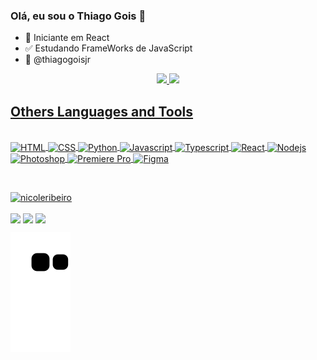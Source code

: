 ### Olá, eu sou o Thiago Gois 👋

- 🌱 Iniciante em React
- ✅ Estudando FrameWorks de JavaScript
- 📸 @thiagogoisjr

<div align="center">
  <a href="https://github.com/iamgois">
  <img height="180em" src="https://github-readme-stats.vercel.app/api?username=iamgois&show_icons=true&theme=dark&include_all_commits=true&count_private=true"/>
  <img height="180em" src="https://github-readme-stats.vercel.app/api/top-langs/?username=iamgois&layout=compact&langs_count=7&theme=dark"/>
</div>
  

  ## Others Languages and Tools
  <div style="display: inline_block"><br>
  <img align="center" alt="HTML" height="30em" width="40em" src="https://cdn.jsdelivr.net/gh/devicons/devicon/icons/html5/html5-original.svg" />
  <img align="center" alt="CSS" height="30em" width="40em" src="https://cdn.jsdelivr.net/gh/devicons/devicon/icons/css3/css3-original.svg" />
  <img align="center" alt="Python" height="30em" width="40em" src="https://cdn.jsdelivr.net/gh/devicons/devicon/icons/python/python-original.svg" />
  <img align="center" alt="Javascript" height="30em" width="40em" src="https://cdn.jsdelivr.net/gh/devicons/devicon/icons/javascript/javascript-original.svg" />
  <img align="center" alt="Typescript" height="30em" width="40em" src="https://cdn.jsdelivr.net/gh/devicons/devicon/icons/typescript/typescript-original.svg" />
  <img align="center" alt="React" height="30em" width="40em" src="https://cdn.jsdelivr.net/gh/devicons/devicon/icons/react/react-original.svg" />
  <img align="center" alt="Nodejs" height="30em" width="40em" src="https://cdn.jsdelivr.net/gh/devicons/devicon/icons/nodejs/nodejs-original-wordmark.svg" />
  <img align="center" alt="Photoshop" height="30em" width="40em" src="https://cdn.jsdelivr.net/gh/devicons/devicon/icons/photoshop/photoshop-plain.svg" />
  <img align="center" alt="Premiere Pro" height="30em" width="40em" src="https://cdn.jsdelivr.net/gh/devicons/devicon/icons/premierepro/premierepro-original.svg" />
  <img align="center" alt="Figma" height="30em" width="40em" src="https://cdn.jsdelivr.net/gh/devicons/devicon/icons/figma/figma-original.svg" />
</div>

<!-- Visualizadores do perfil-->
<br><p align="left"><img src="https://komarev.com/ghpvc/?username=nicoleribeiro&label=Profile%20views&color=0e75b6&style=flat" alt="nicoleribeiro" /></p> 

<div>
  <a href="https://www.linkedin.com/in/thiagogoisjr/" target="_blank"><img align="center" src="https://img.shields.io/badge/-LinkedIn-%230077B5?style=for-the-badge&logo=linkedin&logoColor=white"></a>
  <a href="https://instagram.com/thiagogoisjr" target="_blank"><img align="center" src="https://img.shields.io/badge/Instagram-E4405F?style=for-the-badge&logo=instagram&logoColor=white"></a>
  <a href="https://wa.me/5524992378067?text=Oi Thiago, vi seu perfil no GitHub." target="_blank"><img align="center" src="https://img.shields.io/badge/WhatsApp-25D366?style=for-the-badge&logo=whatsapp&logoColor=white"></a>

![Snake animation](https://github.com/iamgois/iamgois/blob/output/github-contribution-grid-snake.svg)


